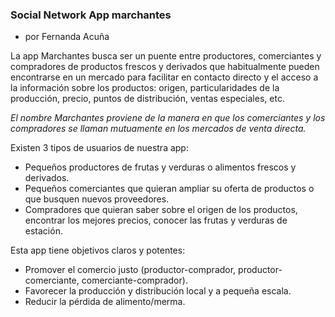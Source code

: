 ### Social Network App marchantes
- por Fernanda Acuña

La app Marchantes busca ser un puente entre productores, comerciantes y compradores de productos frescos y derivados que habitualmente pueden encontrarse en un mercado para facilitar en contacto directo y el acceso a la información sobre los productos: origen, particularidades de la producción, precio, puntos de distribución, ventas especiales, etc.

_El nombre Marchantes proviene de la manera en que los comerciantes y los compradores se llaman mutuamente en los mercados de venta directa._

Existen 3 tipos de usuarios de nuestra app:
* Pequeños productores de frutas y verduras o alimentos frescos y derivados.
* Pequeños comerciantes que quieran ampliar su oferta de productos o que busquen nuevos proveedores.
* Compradores que quieran saber sobre el origen de los productos, encontrar los mejores precios, conocer las frutas y verduras de estación.

Esta app tiene objetivos claros y potentes:
* Promover el comercio justo (productor-comprador, productor-comerciante, comerciante-comprador).
* Favorecer la producción y distribución local y a pequeña escala.
* Reducir la pérdida de alimento/merma.
